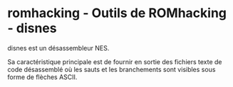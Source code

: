 # romhacking - Outils de ROMhacking - disnes

disnes est un désassembleur NES.

Sa caractéristique principale est de fournir en sortie des fichiers texte de
code désassemblé où les sauts et les branchements sont visibles sous forme
de flèches ASCII.
